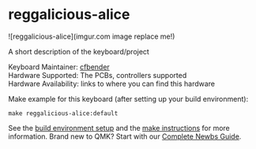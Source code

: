 # reggalicious-alice

![reggalicious-alice](imgur.com image replace me!)

A short description of the keyboard/project

Keyboard Maintainer: [cfbender](https://github.com/cfbender)  
Hardware Supported: The PCBs, controllers supported  
Hardware Availability: links to where you can find this hardware

Make example for this keyboard (after setting up your build environment):

    make reggalicious-alice:default

See the [build environment setup](https://docs.qmk.fm/#/getting_started_build_tools) and the [make instructions](https://docs.qmk.fm/#/getting_started_make_guide) for more information. Brand new to QMK? Start with our [Complete Newbs Guide](https://docs.qmk.fm/#/newbs).
